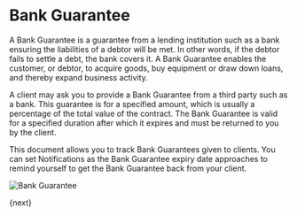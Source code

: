 # Bank Guarantee

A Bank Guarantee is a guarantee from a lending institution such as a bank ensuring the liabilities of a debtor will be met. In other words, if the debtor fails to settle a debt, the bank covers it. A Bank Guarantee enables the customer, or debtor, to acquire goods, buy equipment or draw down loans, and thereby expand business activity.

A client may ask you to provide a Bank Guarantee from a third party such as a bank. This guarantee is for a specified amount, which is usually a percentage of the total value of the contract. The Bank Guarantee is valid for a specified duration after which it expires and must be returned to you by the client.

This document allows you to track Bank Guarantees given to clients. You can set Notifications as the Bank Guarantee expiry date approaches to remind yourself to get the Bank Guarantee back from your client. 

<img class="screenshot" alt="Bank Guarantee" src="{{docs_base_url}}/assets/img/accounts/bank-guarantee.png">

{next}
